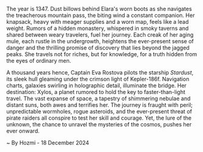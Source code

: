 
The year is 1347.  Dust billows behind Elara's worn boots as she navigates the treacherous mountain pass, the biting wind a constant companion.  Her knapsack, heavy with meager supplies and a worn map, feels like a lead weight.  Rumors of a hidden monastery, whispered in smoky taverns and shared between weary travelers, fuel her journey.  Each creak of her aging mule, each rustle in the undergrowth, heightens the ever-present sense of danger and the thrilling promise of discovery that lies beyond the jagged peaks.  She travels not for riches, but for knowledge, for a truth hidden from the eyes of ordinary men.


A thousand years hence, Captain Eva Rostova pilots the starship *Stardust*, its sleek hull gleaming under the crimson light of Kepler-186f.  Navigation charts, galaxies swirling in holographic detail, illuminate the bridge.  Her destination: Xylos, a planet rumored to hold the key to faster-than-light travel.  The vast expanse of space, a tapestry of shimmering nebulae and distant suns, both awes and terrifies her.  The journey is fraught with peril; unpredictable wormholes, rogue asteroids, and the ever-present threat of pirate raiders all conspire to test her skill and courage. Yet, the lure of the unknown, the chance to unravel the mysteries of the cosmos, pushes her ever onward.

~ By Hozmi - 18 December 2024
